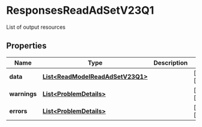 

# ResponsesReadAdSetV23Q1

List of output resources

## Properties

| Name | Type | Description | Notes |
|------------ | ------------- | ------------- | -------------|
|**data** | [**List&lt;ReadModelReadAdSetV23Q1&gt;**](ReadModelReadAdSetV23Q1.md) |  |  [optional] [readonly] |
|**warnings** | [**List&lt;ProblemDetails&gt;**](ProblemDetails.md) |  |  [optional] [readonly] |
|**errors** | [**List&lt;ProblemDetails&gt;**](ProblemDetails.md) |  |  [optional] [readonly] |



